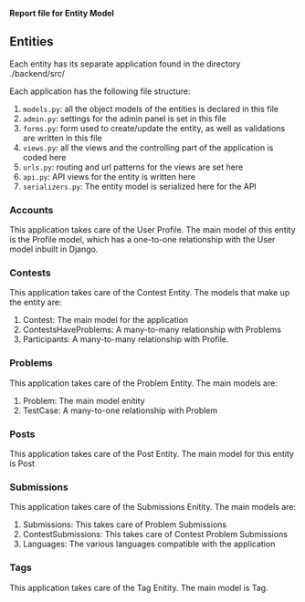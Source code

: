 **Report file for Entity Model**

Entities
---
Each entity has its separate application found in the directory ./backend/src/

Each application has the following file structure:
1. ```models.py```: all the object models of the entities is declared in this file
2. ```admin.py```: settings for the admin panel is set in this file
3. ```forms.py```: form used to create/update the entity, as well as validations are written in this file
4. ```views.py```: all the views and the controlling part of the application is coded here
5. ```urls.py```: routing and url patterns for the views are set here
6. ```api.py```: API views for the entity is written here
7. ```serializers.py```: The entity model is serialized here for the API

### Accounts
This application takes care of the User Profile. The main model of this entity is the Profile model, which has a one-to-one relationship with the User model inbuilt in Django.

### Contests
This application takes care of the Contest Entity. The models that make up the entity are:
1. Contest: The main model for the application
2. ContestsHaveProblems: A many-to-many relationship with Problems
3. Participants: A many-to-many relationship with Profile.

### Problems
This application takes care of the Problem Entity. The main models are:
1. Problem: The main model enitity
2. TestCase: A many-to-one relationship with Problem

### Posts
This application takes care of the Post Entity. The main model for this entity is Post

### Submissions
This application takes care of the Submissions Enitity. The main models are:
1. Submissions: This takes care of Problem Submissions
2. ContestSubmissions: This takes care of Contest Problem Submissions
3. Languages: The various languages compatible with the application

### Tags
This application takes care of the Tag Enitity. The main model is Tag.


